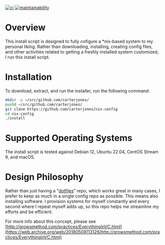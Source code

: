 [![ci](https://github.com/carterjones/nix-config/actions/workflows/ci.yml/badge.svg?branch=main)](https://github.com/carterjones/nix-config/actions/workflows/ci.yml?query=branch%3Amain)
[![maintainability](https://api.codeclimate.com/v1/badges/a93650c7bfb759fe346e/maintainability)](https://codeclimate.com/github/carterjones/nix-config/maintainability)

# Overview

This install script is designed to fully cofigure a *nix-based system to my
personal liking. Rather than downloading, installing, creating config files,
and other activities related to getting a freshly installed system customized,
I run this install script.

# Installation

To download, extract, and run the installer, run the following command:

```bash
mkdir -p ~/src/github.com/carterjones/
pushd ~/src/github.com/carterjones/
git clone https://github.com/carterjones/nix-config
cd nix-config
./install
```

# Supported Operating Systems

The install script is tested against Debian 12, Ubuntu 22.04, CentOS Stream 9,
and macOS.

# Design Philosophy

Rather than just having a "[dotfiles](https://www.google.com/search?q=dotfiles)"
repo, which works great in many cases, I prefer to keep as much in a single
config repo as possible. This means also installing software. I provision
systems for myself constantly and every second where I repeat myself adds up, so
this repo helps me streamline my efforts and be efficient.

For more info about this concept, please see
[http://growsmethod.com/practices/EverythingInVC.html](https://web.archive.org/web/20180508113126/http://growsmethod.com/practices/EverythingInVC.html)
